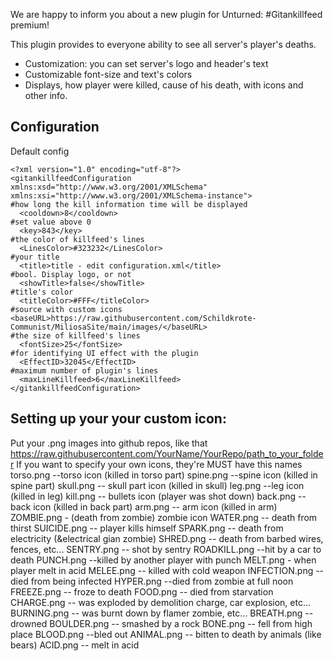 We are happy to inform you about a new plugin for Unturned:
#Gitankillfeed premium!

This plugin provides to everyone ability to see all server's player's deaths.
* Customization: you can set server's logo and header's text
* Сustomizable font-size and text's colors
* Displays, how player were killed, cause of his death, with icons and other info.


## Configuration
Default config
```
<?xml version="1.0" encoding="utf-8"?>
<gitankillfeedConfiguration xmlns:xsd="http://www.w3.org/2001/XMLSchema" xmlns:xsi="http://www.w3.org/2001/XMLSchema-instance">
#how long the kill information time will be displayed
  <cooldown>8</cooldown>
#set value above 0
  <key>843</key>
#the color of killfeed's lines
  <LinesColor>#323232</LinesColor>
#your title
  <title>title - edit configuration.xml</title>
#bool. Display logo, or not
  <showTitle>false</showTitle>
#title's color
  <titleColor>#FFF</titleColor>
#source with custom icons <baseURL>https://raw.githubusercontent.com/Schildkrote-Communist/MiliosaSite/main/images/</baseURL>
#the size of killfeed's lines
  <fontSize>25</fontSize>
#for identifying UI effect with the plugin
  <EffectID>32045</EffectID>
#maximum number of plugin's lines
  <maxLineKillfeed>6</maxLineKillfeed>
</gitankillfeedConfiguration>
```

## Setting up your your custom icon:
Put your .png images into github repos, like that
https://raw.githubusercontent.com/YourName/YourRepo/path_to_your_folder
If you want to specify your own icons, they're MUST have this names
torso.png --torso icon (killed in torso part)
spine.png --spine icon (killed in spine part)
skull.png -- skull part icon (killed in skull)
leg.png --leg icon (killed in leg)
kill.png -- bullets icon (player was shot down)
back.png -- back icon (killed in back part)
arm.png -- arm icon (killed in arm)
ZOMBIE.png - (death from zombie) zombie icon
WATER.png -- death from thirst
SUICIDE.png -- player kills himself
SPARK.png -- death from electricity (&electrical gian zombie)
SHRED.png -- death from barbed wires, fences, etc...
SENTRY.png -- shot by sentry
ROADKILL.png --hit by a car to death
PUNCH.png --killed by another player with punch
MELT.png - when player melt in acid
MELEE.png -- killed with cold weapon
INFECTION.png -- died from being infected
HYPER.png --died from zombie at full noon
FREEZE.png -- froze to death
FOOD.png -- died from starvation
CHARGE.png -- was exploded by demolition charge, car explosion, etc...
BURNING.png -- was burnt down by flamer zombie, etc...
BREATH.png -- drowned
BOULDER.png -- smashed by a rock
BONE.png -- fell from high place
BLOOD.png --bled out
ANIMAL.png -- bitten to death by animals (like bears)
ACID.png -- melt in acid
